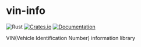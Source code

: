 # vin-info

![Rust](https://github.com/DoumanAsh/vin-info/workflows/Rust/badge.svg?branch=master)
[![Crates.io](https://img.shields.io/crates/v/vin-info.svg)](https://crates.io/crates/vin-info)
[![Documentation](https://docs.rs/vin-info/badge.svg)](https://docs.rs/crate/vin-info/)

VIN(Vehicle Identification Number) information library
